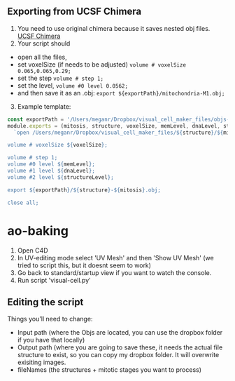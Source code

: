 ## Exporting from UCSF Chimera
1. You need to use original chimera because it saves nested obj files. [UCSF Chimera](https://www.cgl.ucsf.edu/chimera/download.html)
2. Your script should 
  * open all the files, 
  * set voxelSize (if needs to be adjusted) `volume # voxelSize 0.065,0.065,0.29;` 
  * set the step `volume # step 1;`
  * set the level, `volume #0 level 0.0562;`
  * and then save it as an .obj: `export ${exportPath}/mitochondria-M1.obj;`
3. Example template: 
```JavaScript
const exportPath = '/Users/meganr/Dropbox/visual_cell_maker_files/objs-to-process'
module.exports = (mitosis, structure, voxelSize, memLevel, dnaLevel, structureLevel) =>
  `open /Users/meganr/Dropbox/visual_cell_maker_files/${structure}/${mitosis}/*.tiff;

volume # voxelSize ${voxelSize};

volume # step 1;
volume #0 level ${memLevel};
volume #1 level ${dnaLevel};
volume #2 level ${structureLevel};

export ${exportPath}/${structure}-${mitosis}.obj;

close all;
```

# ao-baking

1. Open C4D
2. In UV-editing mode select 'UV Mesh' and then 'Show UV Mesh' (we tried to script this, but it doesnt seem to work)
3. Go back to standard/startup view if you want to watch the console. 
4. Run script 'visual-cell.py'

## Editing the script 
Things you'll need to change:
* Input path (where the Objs are located, you can use the dropbox folder if you have that locally)
* Output path (where you are going to save these, it needs the actual file structure to exist, so you can copy my dropbox folder. It will overwrite exisiting images. 
* fileNames (the structures + mitotic stages you want to process)
